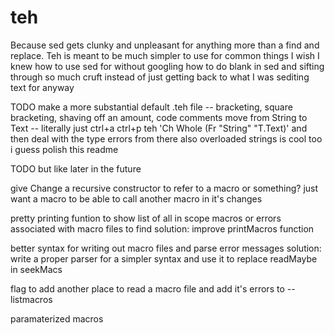 # teh

Because sed gets clunky and unpleasant for anything more than a find and replace.  Teh is meant to be much simpler to use for common things I wish I knew how to use sed for without googling how to do blank in sed and sifting through so much cruft instead of just getting back to what I was sediting text for anyway

TODO
  make a more substantial default .teh file
    -- bracketing, square bracketing, shaving off an amount, code comments
  move from String to Text
    -- literally just ctrl+a ctrl+p teh 'Ch Whole (Fr "String" "T.Text)'
       and then deal with the type errors from there
       also overloaded strings is cool too i guess
  polish this readme

TODO but like later in the future

  give Change a recursive constructor to refer to a macro or something?
    just want a macro to be able to call another macro in it's changes

  pretty printing funtion to show list of all in scope macros or errors associated with
    macro files to find
    solution: improve printMacros function

  better syntax for writing out macro files and parse error messages
    solution: write a proper parser for a simpler syntax and use it to replace readMaybe in seekMacs

  flag to add another place to read a macro file and add it's errors to --listmacros

  paramaterized macros

